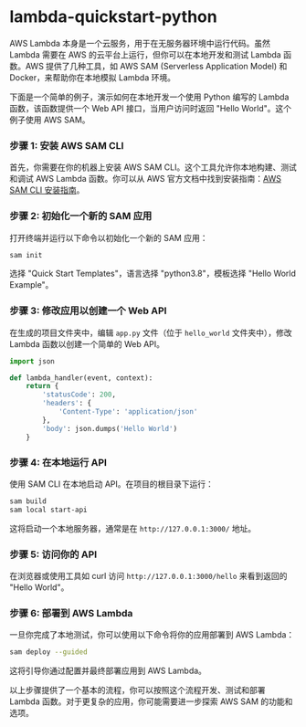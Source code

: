 # lambda-quickstart-python

AWS Lambda 本身是一个云服务，用于在无服务器环境中运行代码。虽然 Lambda 需要在 AWS 的云平台上运行，但你可以在本地开发和测试 Lambda 函数。AWS 提供了几种工具，如 AWS SAM (Serverless Application Model) 和 Docker，来帮助你在本地模拟 Lambda 环境。

下面是一个简单的例子，演示如何在本地开发一个使用 Python 编写的 Lambda 函数，该函数提供一个 Web API 接口，当用户访问时返回 "Hello World"。这个例子使用 AWS SAM。

### 步骤 1: 安装 AWS SAM CLI

首先，你需要在你的机器上安装 AWS SAM CLI。这个工具允许你本地构建、测试和调试 AWS Lambda 函数。你可以从 AWS 官方文档中找到安装指南：[AWS SAM CLI 安装指南](https://docs.aws.amazon.com/serverless-application-model/latest/developerguide/serverless-sam-cli-install.html)。

### 步骤 2: 初始化一个新的 SAM 应用

打开终端并运行以下命令以初始化一个新的 SAM 应用：

```bash
sam init
```

选择 "Quick Start Templates"，语言选择 "python3.8"，模板选择 "Hello World Example"。

### 步骤 3: 修改应用以创建一个 Web API

在生成的项目文件夹中，编辑 `app.py` 文件（位于 `hello_world` 文件夹中），修改 Lambda 函数以创建一个简单的 Web API。

```python
import json

def lambda_handler(event, context):
    return {
        'statusCode': 200,
        'headers': {
            'Content-Type': 'application/json'
        },
        'body': json.dumps('Hello World')
    }
```

### 步骤 4: 在本地运行 API

使用 SAM CLI 在本地启动 API。在项目的根目录下运行：

```bash
sam build
sam local start-api
```

这将启动一个本地服务器，通常是在 `http://127.0.0.1:3000/` 地址。

### 步骤 5: 访问你的 API

在浏览器或使用工具如 curl 访问 `http://127.0.0.1:3000/hello` 来看到返回的 "Hello World"。

### 步骤 6: 部署到 AWS Lambda

一旦你完成了本地测试，你可以使用以下命令将你的应用部署到 AWS Lambda：

```bash
sam deploy --guided
```

这将引导你通过配置并最终部署应用到 AWS Lambda。

以上步骤提供了一个基本的流程，你可以按照这个流程开发、测试和部署 Lambda 函数。对于更复杂的应用，你可能需要进一步探索 AWS SAM 的功能和选项。
